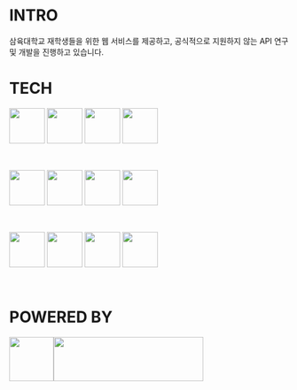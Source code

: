 # INTRO

삼육대학교 재학생들을 위한 웹 서비스를 제공하고, 공식적으로 지원하지 않는 API 연구 및 개발을 진행하고 있습니다.

# TECH

<img height="64" width="64" src="https://cdn.simpleicons.org/node.js" /> <img height="64" width="64" src="https://cdn.simpleicons.org/tsnode" />
<img height="64" width="64" src="https://cdn.simpleicons.org/selenium" /> <img height="64" width="64" src="https://cdn.simpleicons.org/qt" />

<br />

<img height="64" width="64" src="https://cdn.simpleicons.org/javascript" /> <img height="64" width="64" src="https://cdn.simpleicons.org/typescript" />
<img height="64" width="64" src="https://cdn.simpleicons.org/python" /> <img height="64" width="64" src="https://cdn.simpleicons.org/pypy" />

<br />

<img height="64" width="64" src="https://cdn.simpleicons.org/express" /> <img height="64" width="64" src="https://cdn.simpleicons.org/nestjs" />
<img height="64" width="64" src="https://cdn.simpleicons.org/django" /> <img height="64" width="64" src="https://cdn.simpleicons.org/redis" />

<br />

# POWERED BY

<img height="80" src="https://github.com/syu-kr/.github/assets/98698629/9c80f71a-8d9e-4b36-bdd2-7474aee203ea" /><img height="80" width="270" src="https://static.hostingcdn.net/20230401/resources/images/svg/hk_logo.svg" />
